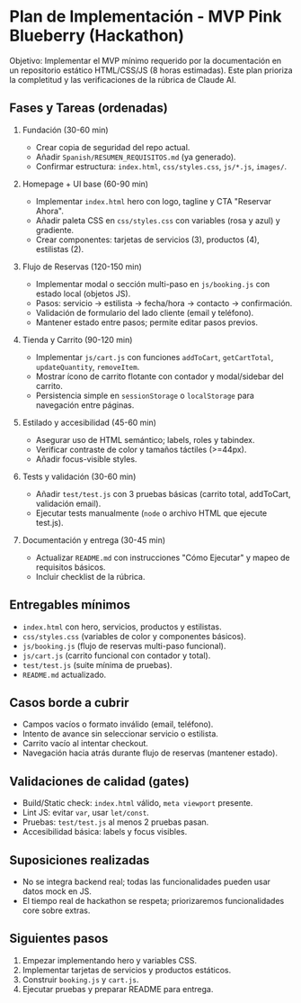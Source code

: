 # Plan de Implementación - MVP Pink Blueberry (Hackathon)

Objetivo: Implementar el MVP mínimo requerido por la documentación en un repositorio estático HTML/CSS/JS (8 horas estimadas). Este plan prioriza la completitud y las verificaciones de la rúbrica de Claude AI.

## Fases y Tareas (ordenadas)

1. Fundación (30-60 min)
   - Crear copia de seguridad del repo actual.
   - Añadir `Spanish/RESUMEN_REQUISITOS.md` (ya generado).
   - Confirmar estructura: `index.html`, `css/styles.css`, `js/*.js`, `images/`.

2. Homepage + UI base (60-90 min)
   - Implementar `index.html` hero con logo, tagline y CTA "Reservar Ahora".
   - Añadir paleta CSS en `css/styles.css` con variables (rosa y azul) y gradiente.
   - Crear componentes: tarjetas de servicios (3), productos (4), estilistas (2).

3. Flujo de Reservas (120-150 min)
   - Implementar modal o sección multi-paso en `js/booking.js` con estado local (objetos JS).
   - Pasos: servicio → estilista → fecha/hora → contacto → confirmación.
   - Validación de formulario del lado cliente (email y teléfono).
   - Mantener estado entre pasos; permite editar pasos previos.

4. Tienda y Carrito (90-120 min)
   - Implementar `js/cart.js` con funciones `addToCart`, `getCartTotal`, `updateQuantity`, `removeItem`.
   - Mostrar ícono de carrito flotante con contador y modal/sidebar del carrito.
   - Persistencia simple en `sessionStorage` o `localStorage` para navegación entre páginas.

5. Estilado y accesibilidad (45-60 min)
   - Asegurar uso de HTML semántico; labels, roles y tabindex.
   - Verificar contraste de color y tamaños táctiles (>=44px).
   - Añadir focus-visible styles.

6. Tests y validación (30-60 min)
   - Añadir `test/test.js` con 3 pruebas básicas (carrito total, addToCart, validación email).
   - Ejecutar tests manualmente (`node` o archivo HTML que ejecute test.js).

7. Documentación y entrega (30-45 min)
   - Actualizar `README.md` con instrucciones "Cómo Ejecutar" y mapeo de requisitos básicos.
   - Incluir checklist de la rúbrica.

## Entregables mínimos
- `index.html` con hero, servicios, productos y estilistas.
- `css/styles.css` (variables de color y componentes básicos).
- `js/booking.js` (flujo de reservas multi-paso funcional).
- `js/cart.js` (carrito funcional con contador y total).
- `test/test.js` (suite mínima de pruebas).
- `README.md` actualizado.

## Casos borde a cubrir
- Campos vacíos o formato inválido (email, teléfono).
- Intento de avance sin seleccionar servicio o estilista.
- Carrito vacío al intentar checkout.
- Navegación hacia atrás durante flujo de reservas (mantener estado).

## Validaciones de calidad (gates)
- Build/Static check: `index.html` válido, `meta viewport` presente.
- Lint JS: evitar `var`, usar `let/const`.
- Pruebas: `test/test.js` al menos 2 pruebas pasan.
- Accesibilidad básica: labels y focus visibles.

## Suposiciones realizadas
- No se integra backend real; todas las funcionalidades pueden usar datos mock en JS.
- El tiempo real de hackathon se respeta; priorizaremos funcionalidades core sobre extras.

## Siguientes pasos
1. Empezar implementando hero y variables CSS.
2. Implementar tarjetas de servicios y productos estáticos.
3. Construir `booking.js` y `cart.js`.
4. Ejecutar pruebas y preparar README para entrega.

